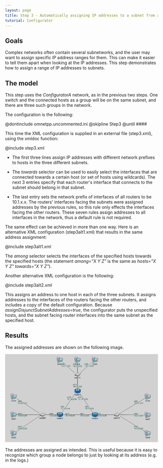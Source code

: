 ```yaml
---
layout: page
title: Step 3 - Automatically assigning IP addresses to a subnet from a given range
tutorial: Configurator
---
```


## Goals

Complex networks often contain several subnetworks, and the user may want to assign specific IP address ranges for them.
This can make it easier to tell them apart when looking at the IP addresses.
This step demonstrates how to assign a range of IP addresses to subnets.

## The model

This step uses the <i>ConfiguratorA</i> network, as in the previous two steps.
One switch and the connected hosts as a group will be on the same subnet, and there are three such groups in the network.


The configuration is the following:

@dontinclude omnetpp.uncommented.ini
@skipline Step3
@until ####

This time the XML configuration is supplied in an external file (step3.xml), using the xmldoc function:

@include step3.xml

- The first three lines assign IP addresses with different network prefixes to hosts in the three different subnets.

- The <i>towards</i> selector can be used to easily select the interfaces that are connected towards a certain host (or set of hosts using wildcards).
The next 3 entries specify that each router's interface that connects to the subnet should belong in that subnet.

- The last entry sets the network prefix of interfaces of all routers to be 10.1.x.x. 
The routers' interfaces facing the subnets were assigned addresses by the previous rules, so this rule only effects the interfaces facing the other
routers. These seven rules assign addresses to all interfaces in the network, thus a default rule is not required.

The same effect can be achieved in more than one way. Here is an alternative XML configuration (step3alt1.xml) that results in the same address assignment:

@include step3alt1.xml

The <i>among</i> selector selects the interfaces of the specified hosts towards the specified hosts (the statement <i>among="X Y Z"</i> is the same as
<i>hosts="X Y Z" towards="X Y Z"</i>).

Another alternative XML configuration is the following:

@include step3alt2.xml

This assigns an address to one host in each of the three subnets. It assigns addresses to the interfaces of the routers facing the other routers, and includes a copy of the default
configuration. Because <i>assignDisjunctSubnetAddresses=true</i>, the configurator puts the unspecified hosts, and the subnet facing
router interfaces into the same subnet as the specified host.

## Results

The assigned addresses are shown on the following image.

<img class="screen" src="step3address.png" width="850px">

The addresses are assigned as intended.
This is useful because it is easy to recognize which group a node belongs to just by looking at its address (e.g. in the logs.)
